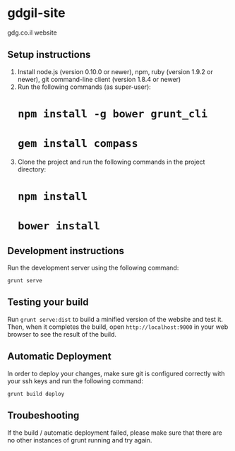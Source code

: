 gdgil-site
==========

gdg.co.il website

## Setup instructions

1. Install node.js (version 0.10.0 or newer), npm, ruby (version 1.9.2 or newer), git command-line client (version 1.8.4 or newer)
2. Run the following commands (as super-user):
   # `npm install -g bower grunt_cli`
   # `gem install compass`
3. Clone the project and run the following commands in the project directory:
   # `npm install`
   # `bower install`
   
## Development instructions

Run the development server using the following command:

`grunt serve`

## Testing your build

Run `grunt serve:dist` to build a minified version of the website and test it. Then, when it completes the build, open `http://localhost:9000` in your web browser to see the result of the build.

## Automatic Deployment 

In order to deploy your changes, make sure git is configured correctly with your ssh keys and run the following command:

`grunt build deploy`

## Troubeshooting

If the build / automatic deployment failed, please make sure that there are no other instances of grunt running and try again.
